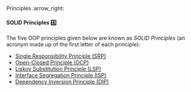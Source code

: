 <link rel="stylesheet" href="{{baseUrl}}/css/textbook.css">

<div class="website-content">

<div id="path">Principles :arrow_right: </div>

<div id="title">

#### SOLID Principles :four:

</div>

<div id="body">

The five OOP principles given below are known as _SOLID Principles_ (an acronym made up of the first letter of each principle):

*	[Single Responsibility Principle (SRP)](./singleResponsibilityPrinciple/)
*	[Open-Closed Principle (OCP)](../designPrinciples/openClosedPrinciple/)
*	[Liskov Substitution Principle (LSP)](./liskovSubstitutionPrinciple/)
*	[Interface Segregation Principle (ISP)](./interfaceSegregationPrinciple/)
*	[Dependency Inversion Principle (DIP)](./dependencyInversionPrinciple/)

</div>

</div>
